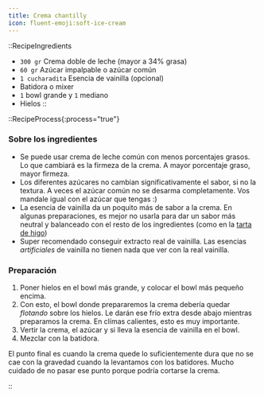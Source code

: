 ```yaml
---
title: Crema chantilly
icon: fluent-emoji:soft-ice-cream 
---
```


::RecipeIngredients
- `300 gr` Crema doble de leche (mayor a 34% grasa)
- `60 gr` Azúcar impalpable o azúcar común
- `1 cucharadita` Esencia de vainilla (opcional)
- Batidora o mixer
- `1` bowl grande y `1` mediano
- Hielos
::

::RecipeProcess{:process="true"}
### Sobre los ingredientes

- Se puede usar crema de leche común con menos porcentajes grasos. Lo que cambiará es la firmeza de la crema. A mayor porcentaje graso, mayor firmeza.
- Los diferentes azúcares no cambian significativamente el sabor, si no la textura. A veces el azúcar común no se desarma completamente. Vos mandale igual con el azúcar que tengas :\)
- La esencia de vainilla da un poquito más de sabor a la crema. En algunas preparaciones, es mejor no usarla para dar un sabor más neutral y balanceado con el resto de los ingredientes (como en la [tarta de higo](/recetas/tarta-de-higo))
- Super recomendado conseguir extracto real de vainilla. Las esencias _artificiales_ de vainilla no tienen nada que ver con la real vainilla.

### Preparación

1. Poner hielos en el bowl más grande, y colocar el bowl más pequeño encima.
2. Con esto, el bowl donde prepararemos la crema debería quedar _flotando_ sobre los hielos. Le darán ese frío extra desde abajo mientras preparamos la crema. En clímas calientes, esto es muy importante.
3. Vertir la crema, el azúcar y si lleva la esencia de vainilla en el bowl. 
4. Mezclar con la batidora.

El punto final es cuando la crema quede lo suficientemente dura que no se cae con la gravedad cuando la levantamos con los batidores. Mucho cuidado de no pasar ese punto porque podría cortarse la crema.

::

